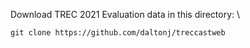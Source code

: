 Download TREC 2021 Evaluation data in this directory: \

```
git clone https://github.com/daltonj/treccastweb
```


